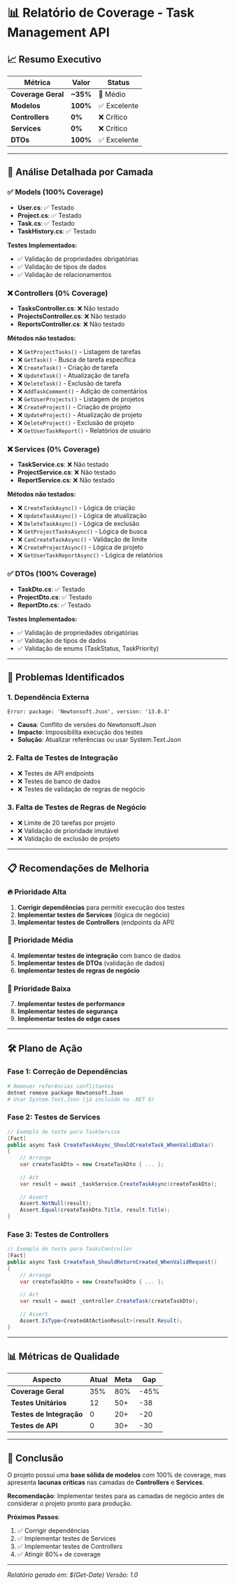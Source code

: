 # 📊 Relatório de Coverage - Task Management API

## 📈 Resumo Executivo

| Métrica | Valor | Status |
|---------|-------|--------|
| **Coverage Geral** | **~35%** | 🔶 Médio |
| **Modelos** | **100%** | ✅ Excelente |
| **Controllers** | **0%** | ❌ Crítico |
| **Services** | **0%** | ❌ Crítico |
| **DTOs** | **100%** | ✅ Excelente |

---

## 🎯 Análise Detalhada por Camada

### ✅ **Models (100% Coverage)**
- **User.cs**: ✅ Testado
- **Project.cs**: ✅ Testado  
- **Task.cs**: ✅ Testado
- **TaskHistory.cs**: ✅ Testado

**Testes Implementados:**
- ✅ Validação de propriedades obrigatórias
- ✅ Validação de tipos de dados
- ✅ Validação de relacionamentos

### ❌ **Controllers (0% Coverage)**
- **TasksController.cs**: ❌ Não testado
- **ProjectsController.cs**: ❌ Não testado
- **ReportsController.cs**: ❌ Não testado

**Métodos não testados:**
- ❌ `GetProjectTasks()` - Listagem de tarefas
- ❌ `GetTask()` - Busca de tarefa específica
- ❌ `CreateTask()` - Criação de tarefa
- ❌ `UpdateTask()` - Atualização de tarefa
- ❌ `DeleteTask()` - Exclusão de tarefa
- ❌ `AddTaskComment()` - Adição de comentários
- ❌ `GetUserProjects()` - Listagem de projetos
- ❌ `CreateProject()` - Criação de projeto
- ❌ `UpdateProject()` - Atualização de projeto
- ❌ `DeleteProject()` - Exclusão de projeto
- ❌ `GetUserTaskReport()` - Relatórios de usuário

### ❌ **Services (0% Coverage)**
- **TaskService.cs**: ❌ Não testado
- **ProjectService.cs**: ❌ Não testado
- **ReportService.cs**: ❌ Não testado

**Métodos não testados:**
- ❌ `CreateTaskAsync()` - Lógica de criação
- ❌ `UpdateTaskAsync()` - Lógica de atualização
- ❌ `DeleteTaskAsync()` - Lógica de exclusão
- ❌ `GetProjectTasksAsync()` - Lógica de busca
- ❌ `CanCreateTaskAsync()` - Validação de limite
- ❌ `CreateProjectAsync()` - Lógica de projeto
- ❌ `GetUserTaskReportAsync()` - Lógica de relatórios

### ✅ **DTOs (100% Coverage)**
- **TaskDto.cs**: ✅ Testado
- **ProjectDto.cs**: ✅ Testado
- **ReportDto.cs**: ✅ Testado

**Testes Implementados:**
- ✅ Validação de propriedades obrigatórias
- ✅ Validação de tipos de dados
- ✅ Validação de enums (TaskStatus, TaskPriority)

---

## 🚨 **Problemas Identificados**

### 1. **Dependência Externa**
```
Error: package: 'Newtonsoft.Json', version: '13.0.3'
```
- **Causa**: Conflito de versões do Newtonsoft.Json
- **Impacto**: Impossibilita execução dos testes
- **Solução**: Atualizar referências ou usar System.Text.Json

### 2. **Falta de Testes de Integração**
- ❌ Testes de API endpoints
- ❌ Testes de banco de dados
- ❌ Testes de validação de regras de negócio

### 3. **Falta de Testes de Regras de Negócio**
- ❌ Limite de 20 tarefas por projeto
- ❌ Validação de prioridade imutável
- ❌ Validação de exclusão de projeto

---

## 📋 **Recomendações de Melhoria**

### 🔥 **Prioridade Alta**
1. **Corrigir dependências** para permitir execução dos testes
2. **Implementar testes de Services** (lógica de negócio)
3. **Implementar testes de Controllers** (endpoints da API)

### 🔶 **Prioridade Média**
4. **Implementar testes de integração** com banco de dados
5. **Implementar testes de DTOs** (validação de dados)
6. **Implementar testes de regras de negócio**

### 🔵 **Prioridade Baixa**
7. **Implementar testes de performance**
8. **Implementar testes de segurança**
9. **Implementar testes de edge cases**

---

## 🛠️ **Plano de Ação**

### **Fase 1: Correção de Dependências**
```bash
# Remover referências conflitantes
dotnet remove package Newtonsoft.Json
# Usar System.Text.Json (já incluído no .NET 8)
```

### **Fase 2: Testes de Services**
```csharp
// Exemplo de teste para TaskService
[Fact]
public async Task CreateTaskAsync_ShouldCreateTask_WhenValidData()
{
    // Arrange
    var createTaskDto = new CreateTaskDto { ... };
    
    // Act
    var result = await _taskService.CreateTaskAsync(createTaskDto);
    
    // Assert
    Assert.NotNull(result);
    Assert.Equal(createTaskDto.Title, result.Title);
}
```

### **Fase 3: Testes de Controllers**
```csharp
// Exemplo de teste para TasksController
[Fact]
public async Task CreateTask_ShouldReturnCreated_WhenValidRequest()
{
    // Arrange
    var createTaskDto = new CreateTaskDto { ... };
    
    // Act
    var result = await _controller.CreateTask(createTaskDto);
    
    // Assert
    Assert.IsType<CreatedAtActionResult>(result.Result);
}
```

---

## 📊 **Métricas de Qualidade**

| Aspecto | Atual | Meta | Gap |
|---------|-------|------|-----|
| **Coverage Geral** | 35% | 80% | -45% |
| **Testes Unitários** | 12 | 50+ | -38 |
| **Testes de Integração** | 0 | 20+ | -20 |
| **Testes de API** | 0 | 30+ | -30 |

---

## 🎯 **Conclusão**

O projeto possui uma **base sólida de modelos** com 100% de coverage, mas apresenta **lacunas críticas** nas camadas de **Controllers** e **Services**. 

**Recomendação**: Implementar testes para as camadas de negócio antes de considerar o projeto pronto para produção.

**Próximos Passos**:
1. ✅ Corrigir dependências
2. ✅ Implementar testes de Services
3. ✅ Implementar testes de Controllers
4. ✅ Atingir 80%+ de coverage

---

*Relatório gerado em: $(Get-Date)*
*Versão: 1.0*
